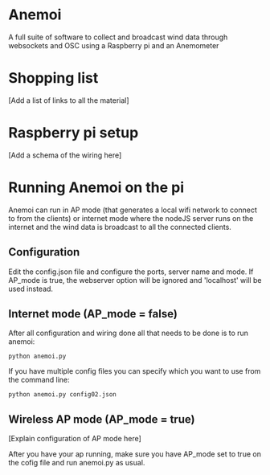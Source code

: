 # Anemoi
A full suite of software to collect and broadcast wind data through websockets and OSC using a Raspberry pi and an Anemometer

# Shopping list

[Add a list of links to all the material]

# Raspberry pi setup

[Add a schema of the wiring here]

# Running Anemoi on the pi

Anemoi can run in AP mode (that generates a local wifi network to connect to from the clients) or internet mode where the nodeJS server runs on the internet and the wind data is broadcast to all the connected clients.

## Configuration

Edit the config.json file and configure the ports, server name and mode. If AP_mode is true, the webserver option will be ignored and 'localhost' will be used instead.

## Internet mode (AP_mode = false)

After all configuration and wiring done all that needs to be done is to run anemoi:
```
python anemoi.py
```

If you have multiple config files you can specify which you want to use from the command line:

```
python anemoi.py config02.json
```
## Wireless AP mode (AP_mode = true)

[Explain configuration of AP mode here]

After you have your ap running, make sure you have AP_mode set to true on the cofig file and run anemoi.py as usual.
